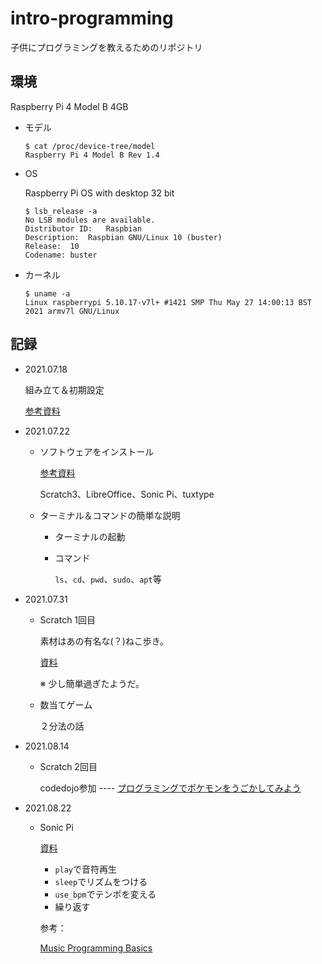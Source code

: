 # intro-programming

子供にプログラミングを教えるためのリポジトリ

## 環境

Raspberry Pi 4 Model B 4GB

- モデル
  ```shell
  $ cat /proc/device-tree/model
  Raspberry Pi 4 Model B Rev 1.4
  ```

- OS

  Raspberry Pi OS with desktop 32 bit

  ```shell
  $ lsb_release -a
  No LSB modules are available.
  Distributor ID:	Raspbian
  Description:	Raspbian GNU/Linux 10 (buster)
  Release:	10
  Codename:	buster
  ```

- カーネル
  ```shell
  $ uname -a
  Linux raspberrypi 5.10.17-v7l+ #1421 SMP Thu May 27 14:00:13 BST 2021 armv7l GNU/Linux
  ```


## 記録

- 2021.07.18

  組み立て＆初期設定

  [参考資料](./raspi/RaspberryPi組み立てと初期設定.pdf)

- 2021.07.22
  - ソフトウェアをインストール

    [参考資料](./raspi/install-software-to-raspi.md)

    Scratch3、LibreOffice、Sonic Pi、tuxtype

  - ターミナル＆コマンドの簡単な説明
    - ターミナルの起動
    - コマンド

      `ls`、`cd`、`pwd`、`sudo`、`apt`等

- 2021.07.31
  - Scratch 1回目

    素材はあの有名な(？)ねこ歩き。

    [資料](./raspi/scratch3-intro.md)

    ※ 少し簡単過ぎたようだ。

  - 数当てゲーム

    ２分法の話

- 2021.08.14
  - Scratch 2回目

    codedojo参加 ---- [プログラミングでポケモンをうごかしてみよう](https://coderdojo-hamamatsu.connpass.com/event/218934/)

- 2021.08.22
  - Sonic Pi

    [資料](./sonicpi/sonicpi-01.md)
    - `play`で音符再生
    - `sleep`でリズムをつける
    - `use_bpm`でテンポを変える
    - 繰り返す

    参考：

    [Music Programming Basics](https://mehackit.org/en/courses/music_programming_basics/)
